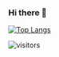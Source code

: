 ### Hi there 👋

[![Top Langs](https://github-readme-stats.vercel.app/api/top-langs/?username=fcondori1&layout=compact)](https://github.com/fcondori1/github-readme-stats)


![visitors](https://visitor-badge.glitch.me/badge?page_id=page.id)

<!--
**fcondori1/fcondori1** is a ✨ _special_ ✨ repository because its `README.md` (this file) appears on your GitHub profile.

Here are some ideas to get you started:




- 🔭 I’m currently working on ...
- 🌱 I’m currently learning ...
- 👯 I’m looking to collaborate on ...
- 🤔 I’m looking for help with ...
- 💬 Ask me about ...
- 📫 How to reach me: ...
- 😄 Pronouns: ...
- ⚡ Fun fact: ...
-->
